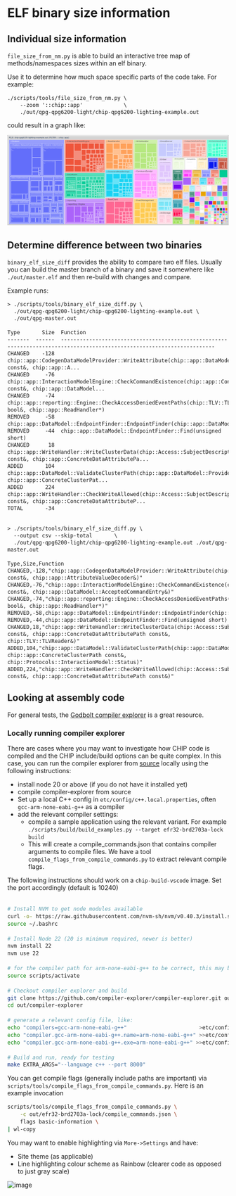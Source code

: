 # ELF binary size information

## Individual size information

`file_size_from_nm.py` is able to build an interactive tree map of
methods/namespaces sizes within an elf binary.

Use it to determine how much space specific parts of the code take. For example:

```
./scripts/tools/file_size_from_nm.py \
    --zoom '::chip::app'             \
    ./out/qpg-qpg6200-light/chip-qpg6200-lighting-example.out
```

could result in a graph like:

![image](./FileSizeOutputExample.png)

## Determine difference between two binaries

`binary_elf_size_diff` provides the ability to compare two elf files. Usually
you can build the master branch of a binary and save it somewhere like
`./out/master.elf` and then re-build with changes and compare.

Example runs:

```
> ./scripts/tools/binary_elf_size_diff.py \
  ./out/qpg-qpg6200-light/chip-qpg6200-lighting-example.out \
  ./out/qpg-master.out

Type       Size  Function
-------  ------  -----------------------------------------------------------------------------------------------------------------------
CHANGED    -128  chip::app::CodegenDataModelProvider::WriteAttribute(chip::app::DataModel::WriteAttributeRequest const&, chip::app::A...
CHANGED     -76  chip::app::InteractionModelEngine::CheckCommandExistence(chip::app::ConcreteCommandPath const&, chip::app::DataModel...
CHANGED     -74  chip::app::reporting::Engine::CheckAccessDeniedEventPaths(chip::TLV::TLVWriter&, bool&, chip::app::ReadHandler*)
REMOVED     -58  chip::app::DataModel::EndpointFinder::EndpointFinder(chip::app::DataModel::ProviderMetadataTree*)
REMOVED     -44  chip::app::DataModel::EndpointFinder::Find(unsigned short)
CHANGED      18  chip::app::WriteHandler::WriteClusterData(chip::Access::SubjectDescriptor const&, chip::app::ConcreteDataAttributePa...
ADDED       104  chip::app::DataModel::ValidateClusterPath(chip::app::DataModel::ProviderMetadataTree*, chip::app::ConcreteClusterPat...
ADDED       224  chip::app::WriteHandler::CheckWriteAllowed(chip::Access::SubjectDescriptor const&, chip::app::ConcreteDataAttributeP...
TOTAL       -34


```

```
> ./scripts/tools/binary_elf_size_diff.py \
  --output csv --skip-total       \
  ./out/qpg-qpg6200-light/chip-qpg6200-lighting-example.out ./out/qpg-master.out

Type,Size,Function
CHANGED,-128,"chip::app::CodegenDataModelProvider::WriteAttribute(chip::app::DataModel::WriteAttributeRequest const&, chip::app::AttributeValueDecoder&)"
CHANGED,-76,"chip::app::InteractionModelEngine::CheckCommandExistence(chip::app::ConcreteCommandPath const&, chip::app::DataModel::AcceptedCommandEntry&)"
CHANGED,-74,"chip::app::reporting::Engine::CheckAccessDeniedEventPaths(chip::TLV::TLVWriter&, bool&, chip::app::ReadHandler*)"
REMOVED,-58,chip::app::DataModel::EndpointFinder::EndpointFinder(chip::app::DataModel::ProviderMetadataTree*)
REMOVED,-44,chip::app::DataModel::EndpointFinder::Find(unsigned short)
CHANGED,18,"chip::app::WriteHandler::WriteClusterData(chip::Access::SubjectDescriptor const&, chip::app::ConcreteDataAttributePath const&, chip::TLV::TLVReader&)"
ADDED,104,"chip::app::DataModel::ValidateClusterPath(chip::app::DataModel::ProviderMetadataTree*, chip::app::ConcreteClusterPath const&, chip::Protocols::InteractionModel::Status)"
ADDED,224,"chip::app::WriteHandler::CheckWriteAllowed(chip::Access::SubjectDescriptor const&, chip::app::ConcreteDataAttributePath const&)"

```

## Looking at assembly code

For general tests, the [Godbolt compiler explorer](https://godbolt.org) is a
great resource.

### Locally running compiler explorer

There are cases where you may want to investigate how CHIP code is compiled and
the CHIP include/build options can be quite complex. In this case, you can run
the compiler explorer from
[source](https://github.com/compiler-explorer/compiler-explorer) locally using
the following instructions:

-   install node 20 or above (if you do not have it installed yet)
-   compile compiler-explorer from source
-   Set up a local C++ config in `etc/config/c++.local.properties`, often
    `gcc-arm-none-eabi-g++` as a compiler
-   add the relevant compiler settings:
    -   compile a sample application using the relevant variant. For example
        `./scripts/build/build_examples.py --target efr32-brd2703a-lock build`
    -   This will create a compile_commands.json that contains compiler
        arguments to compile files. We have a tool
        `compile_flags_from_compile_commands.py` to extract relevant compile
        flags.

The following instructions should work on a `chip-build-vscode` image. Set the
port accordingly (default is 10240)

```sh

# Install NVM to get node modules available
curl -o- https://raw.githubusercontent.com/nvm-sh/nvm/v0.40.3/install.sh | bash
source ~/.bashrc

# Install Node 22 (20 is minimum required, newer is better)
nvm install 22
nvm use 22

# for the compiler path for arm-none-eabi-g++ to be correct, this may be needed
source scripts/activate

# Checkout compiler explorer and build
git clone https://github.com/compiler-explorer/compiler-explorer.git out/compiler-explorer
cd out/compiler-explorer

# generate a relevant config file, like:
echo "compilers=gcc-arm-none-eabi-g++"                       >etc/config/c++.local.properties
echo "compiler.gcc-arm-none-eabi-g++.name=arm-none-eabi-g++" >>etc/config/c++.local.properties
echo "compiler.gcc-arm-none-eabi-g++.exe=arm-none-eabi-g++" >>etc/config/c++.local.properties

# Build and run, ready for testing
make EXTRA_ARGS="--language c++ --port 8000"
```

You can get compile flags (generally include paths are important) via
`scripts/tools/compile_flags_from_compile_commands.py`. Here is an example
invocation

```sh
scripts/tools/compile_flags_from_compile_commands.py \
    -c out/efr32-brd2703a-lock/compile_commands.json \
    flags basic-information \
| wl-copy
```

You may want to enable highlighting via `More->Settings` and have:

-   Site theme (as applicable)
-   Line highlighting colour scheme as Rainbow (clearer code as opposed to just
    gray scale)

![image](./godbolt_example.png.png)
